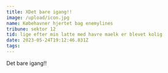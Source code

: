 ```yaml
---
title: XDet bare igang!!
image: /upload/icon.jpg
name: Købehavner hjertet bag enemylines
tribune: sektor 12
tid: lige efter min latte med havre maelk er blevet kolig
date: 2023-05-24T19:12:46.831Z
tags:
---
```

Det bare igang!!
